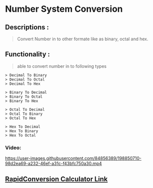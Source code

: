 # Number System Conversion

## Descriptions :

> Convert Number in to other formate like as binary, octal and hex.

## Functionality :
> able to convert number in to following types

```
> Decimal To Binary
> Decimal To Octal
> Decimal To Hex

> Binary To Decimal
> Binary To Octal
> Binary To Hex

> Octal To Decimal
> Octal To Binary
> Octal To Hex

> Hex To Decimal
> Hex To Binary
> Hex To Octal
```

### Video:

https://user-images.githubusercontent.com/84856389/198850710-98d2ea69-a232-46ef-a31c-f43bfc750a30.mp4


## [RapidConversion Calculator Link](./index.html)
